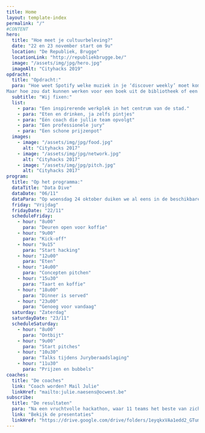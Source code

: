 ```yaml
---
title: Home
layout: template-index
permalink: "/"
#CONTENT
hero:
  title: "Hoe meet je cultuurbeleving?"
  date: "22 en 23 november start om 9u"
  location: "De Republiek, Brugge"
  locationLink: "http://republiekbrugge.be/"
  image: "/assets/img/jpg/hero.jpg"
  imageAlt: "Cityhacks 2019"
opdracht:
  title: "Opdracht:"
  para: "Hoe weet Spotify welke muziek in je ‘discover weekly’ moet komen? Hoe weet Netflix welke nieuwe series ze je best kunnen aanraden? Hoe weet Facebook welke nieuwe vrienden je net gemaakt hebt in het echte leven? Allemaal op basis van jouw gedrag en meetinstrumenten in je telefoon of in de site zelf.
Maar hoe zou dat kunnen werken voor een boek uit de bibliotheek of een voorstelling in het concertgebouw? Tijdens Cityhacks 2019 ga je, samen met je team, opzoek naar antwoorden. In de vorm van ideeën, concepten en prototypes. "
  subtitle: "Wij fixen:"
  list:
    - para: "Een inspirerende werkplek in het centrum van de stad."
    - para: "Eten en drinken, ja zelfs pintjes"
    - para: "Eén coach die jullie team opvolgt"
    - para: "Een professionele jury"
    - para: "Een schone prijzenpot"
  images:
    - image: "/assets/img/jpg/food.jpg"
      alt: "Cityhacks 2017"
    - image: "/assets/img/jpg/network.jpg"
      alt: "Cityhacks 2017"
    - image: "/assets/img/jpg/pitch.jpg"
      alt: "Cityhacks 2017"
program:
  title: "Op het programma:"
  dataTitle: "Data Dive"
  dataDate: "06/11"
  dataPara: "Op woensdag 24 oktober duiken we al eens in de beschikbare data en geven we de volledige uitleg hoe we het gaan aanpakken. Afspraak om 19u in de Republiek."
  friday: "Vrijdag"
  fridayDate: "22/11"
  scheduleFriday:
    - hour: "8u00"
      para: "Deuren open voor koffie"
    - hour: "9u00"
      para: "Kick-off"
    - hour: "9u15"
      para: "Start hacking"
    - hour: "12u00"
      para: "Eten"
    - hour: "14u00"
      para: "Concepten pitchen"
    - hour: "15u30"
      para: "Taart en koffie"
    - hour: "18u00"
      para: "Dinner is served"
    - hour: "23u00"
      para: "Genoeg voor vandaag"
  saturday: "Zaterdag"
  saturdayDate: "23/11"
  scheduleSaturday:
    - hour: "8u00"
      para: "Ontbijt"
    - hour: "9u00"
      para: "Start pitches"
    - hour: "10u30"
      para: "Talks tijdens Juryberaadslaging"
    - hour: "11u30"
      para: "Prijzen en bubbels"
coaches:
  title: "De coaches"
  link: "Coach worden? Mail Julie"
  linkHref: "mailto:julie.naesens@ocwest.be"
subscribe:
  title: "De resultaten"
  para: "Na een vruchtvolle hackathon, waar 11 teams het beste van zichzelf gaven blijft deze buit over: 11 presentaties en demo's om u tegen te zeggen."
  link: "Bekijk de presentaties"
  linkHref: "https://drive.google.com/drive/folders/1eyqkxVAa1edd2_GTumkaOsbrHT2YTzwI?usp=sharing"
---
```


